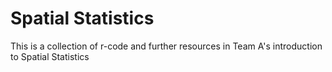 # Spatial Statistics
This is a collection of r-code and further resources in Team A's introduction to Spatial Statistics
